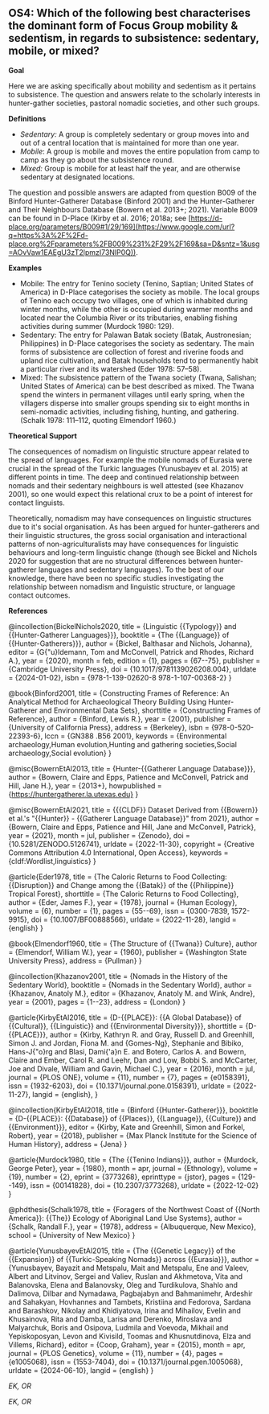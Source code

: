 
## OS4: Which of the following best characterises the dominant form of Focus Group mobility & sedentism, in regards to subsistence: sedentary, mobile, or mixed?



**Goal**

Here we are asking specifically about mobility and sedentism as it pertains to subsistence. The question and answers relate to the scholarly interests in hunter-gather societies, pastoral nomadic societies, and other such groups.



**Definitions**

- *Sedentary:* A group is completely sedentary or group moves into and out of a central location that is maintained for more than one year.
- *Mobile*: A group is mobile and moves the entire population from camp to camp as they go about the subsistence round.
- *Mixed:* Group is mobile for at least half the year, and are otherwise sedentary at designated locations.




The question and possible answers are adapted from question B009 of the Binford Hunter-Gatherer Database (Binford 2001) and the Hunter-Gatherer and Their Neighbours Database (Bowern et al. 2013+; 2021). Variable B009 can be found in D-Place (Kirby et al. 2016; 2018a; see [https://d-place.org/parameters/B009#1/29/169](https://www.google.com/url?q=https%3A%2F%2Fd-place.org%2Fparameters%2FB009%231%2F29%2F169&sa=D&sntz=1&usg=AOvVaw1EAEgU3zT2lpmzI73NlP0Q)).



**Examples**

- Mobile: The entry for Tenino society (Tenino, Saptian; United States of America) in D-Place categorises the society as mobile. The local groups of Tenino each occupy two villages, one of which is inhabited during winter months, while the other is occupied during warmer months and located near the Columbia River or its tributaries, enabling fishing activities during summer (Murdock 1980: 129).
- Sedentary: The entry for Palawan Batak society (Batak, Austronesian; Philippines) in D-Place categorises the society as sedentary. The main forms of subsistence are collection of forest and riverine foods and upland rice cultivation, and Batak households tend to permanently habit a particular river and its watershed (Eder 1978: 57–58).
- Mixed: The subsistence pattern of the Twana society (Twana, Salishan; United States of America) can be best described as mixed. The Twana spend the winters in permanent villages until early spring, when the villagers disperse into smaller groups spending six to eight months in semi-nomadic activities, including fishing, hunting, and gathering. (Schalk 1978: 111–112, quoting Elmendorf 1960.)



**Theoretical Support**

The consequences of nomadism on linguistic structure appear related to the spread of languages. For example the mobile nomads of Eurasia were crucial in the spread of the Turkic languages (Yunusbayev et al. 2015) at different points in time. The deep and continued relationship between nomads and their sedentary neighbours is well attested (see Khazanov 2001), so one would expect this relational crux to be a point of interest for contact linguists.

Theoretically, nomadism may have consequences on linguistic structures due to it's social organisation. As has been argued for hunter-gatherers and their linguistic structures, the gross social organisation and interactional patterns of non-agriculturalists may have consequences for linguistic behaviours and long-term linguistic change (though see Bickel and Nichols 2020 for suggestion that are no structural differences between hunter-gatherer languages and sedentary languages). To the best of our knowledge, there have been no specific studies investigating the relationship between nomadism and linguistic structure, or language contact outcomes. 

**References**

@incollection{BickelNichols2020,
  title = {Linguistic {{Typology}} and {{Hunter-Gatherer Languages}}},
  booktitle = {The {{Language}} of {{Hunter-Gatherers}}},
  author = {Bickel, Balthasar and Nichols, Johanna},
  editor = {G{\"u}ldemann, Tom and McConvell, Patrick and Rhodes, Richard A.},
  year = {2020},
  month = feb,
  edition = {1},
  pages = {67--75},
  publisher = {Cambridge University Press},
  doi = {10.1017/9781139026208.004},
  urldate = {2024-01-02},
  isbn = {978-1-139-02620-8 978-1-107-00368-2}
}

@book{Binford2001,
  title = {Constructing Frames of Reference: An Analytical Method for Archaeological Theory Building Using Hunter-Gatherer and Environmental Data Sets},
  shorttitle = {Constructing Frames of Reference},
  author = {Binford, Lewis R.},
  year = {2001},
  publisher = {University of California Press},
  address = {Berkeley},
  isbn = {978-0-520-22393-6},
  lccn = {GN388 .B56 2001},
  keywords = {Environmental archaeology,Human evolution,Hunting and gathering societies,Social archaeology,Social evolution}
}

@misc{BowernEtAl2013,
  title = {Hunter-{{Gatherer Language Database}}},
  author = {Bowern, Claire and Epps, Patience and McConvell, Patrick and Hill, Jane H.},
  year = {2013+},
  howpublished = {https://huntergatherer.la.utexas.edu}
}

@misc{BowernEtAl2021,
  title = {{{CLDF}} Dataset Derived from {{Bowern}} et al.'s "{{Hunter}} - {{Gatherer Language Database}}" from 2021},
  author = {Bowern, Claire and Epps, Patience and Hill, Jane and McConvell, Patrick},
  year = {2021},
  month = jul,
  publisher = {Zenodo},
  doi = {10.5281/ZENODO.5126741},
  urldate = {2022-11-30},
  copyright = {Creative Commons Attribution 4.0 International, Open Access},
  keywords = {cldf:Wordlist,linguistics}
}

@article{Eder1978,
  title = {The Caloric Returns to Food Collecting: {{Disruption}} and Change among the {{Batak}} of the {{Philippine}} Tropical Forest},
  shorttitle = {The Caloric Returns to Food Collecting},
  author = {Eder, James F.},
  year = {1978},
  journal = {Human Ecology},
  volume = {6},
  number = {1},
  pages = {55--69},
  issn = {0300-7839, 1572-9915},
  doi = {10.1007/BF00888566},
  urldate = {2022-11-28},
  langid = {english}
}

@book{Elmendorf1960,
  title = {The Structure of {{Twana}} Culture},
  author = {Elmendorf, William W.},
  year = {1960},
  publisher = {Washington State University Press},
  address = {Pullman}
}

@incollection{Khazanov2001,
  title = {Nomads in the History of the Sedentary World},
  booktitle = {Nomads in the Sedentary World},
  author = {Khazanov, Anatoly M.},
  editor = {Khazanov, Anatoly M. and Wink, Andre},
  year = {2001},
  pages = {1--23},
  address = {London}
}


@article{KirbyEtAl2016,
  title = {D-{{PLACE}}: {{A Global Database}} of {{Cultural}}, {{Linguistic}} and {{Environmental Diversity}}},
  shorttitle = {D-{{PLACE}}},
  author = {Kirby, Kathryn R. and Gray, Russell D. and Greenhill, Simon J. and Jordan, Fiona M. and {Gomes-Ng}, Stephanie and Bibiko, Hans-J{\"o}rg and Blasi, Dami{\'a}n E. and Botero, Carlos A. and Bowern, Claire and Ember, Carol R. and Leehr, Dan and Low, Bobbi S. and McCarter, Joe and Divale, William and Gavin, Michael C.},
  year = {2016},
  month = jul,
  journal = {PLOS ONE},
  volume = {11},
  number = {7},
  pages = {e0158391},
  issn = {1932-6203},
  doi = {10.1371/journal.pone.0158391},
  urldate = {2022-11-27},
  langid = {english},
}

@incollection{KirbyEtAl2018,
  title = {Binford {{Hunter-Gatherer}}},
  booktitle = {D-{{PLACE}}: {{Database}} of {{Places}}, {{Language}}, {{Culture}} and {{Environment}}},
  editor = {Kirby, Kate and Greenhill, Simon and Forkel, Robert},
  year = {2018},
  publisher = {Max Planck Institute for the Science of Human History},
  address = {Jena}
}

@article{Murdock1980,
  title = {The {{Tenino Indians}}},
  author = {Murdock, George Peter},
  year = {1980},
  month = apr,
  journal = {Ethnology},
  volume = {19},
  number = {2},
  eprint = {3773268},
  eprinttype = {jstor},
  pages = {129--149},
  issn = {00141828},
  doi = {10.2307/3773268},
  urldate = {2022-12-02}
}

@phdthesis{Schalk1978,
  title = {Foragers of the Northwest Coast of {{North America}}: {{The}} Ecology of Aboriginal Land Use Systems},
  author = {Schalk, Randall F.},
  year = {1978},
  address = {Albuquerque, New Mexico},
  school = {University of New Mexico}
}

@article{YunusbayevEtAl2015,
  title = {The {{Genetic Legacy}} of the {{Expansion}} of {{Turkic-Speaking Nomads}} across {{Eurasia}}},
  author = {Yunusbayev, Bayazit and Metspalu, Mait and Metspalu, Ene and Valeev, Albert and Litvinov, Sergei and Valiev, Ruslan and Akhmetova, Vita and Balanovska, Elena and Balanovsky, Oleg and Turdikulova, Shahlo and Dalimova, Dilbar and Nymadawa, Pagbajabyn and Bahmanimehr, Ardeshir and Sahakyan, Hovhannes and Tambets, Kristiina and Fedorova, Sardana and Barashkov, Nikolay and Khidiyatova, Irina and Mihailov, Evelin and Khusainova, Rita and Damba, Larisa and Derenko, Miroslava and Malyarchuk, Boris and Osipova, Ludmila and Voevoda, Mikhail and Yepiskoposyan, Levon and Kivisild, Toomas and Khusnutdinova, Elza and Villems, Richard},
  editor = {Coop, Graham},
  year = {2015},
  month = apr,
  journal = {PLOS Genetics},
  volume = {11},
  number = {4},
  pages = {e1005068},
  issn = {1553-7404},
  doi = {10.1371/journal.pgen.1005068},
  urldate = {2024-06-10},
  langid = {english}
}


*EK, OR*


*EK, OR*
